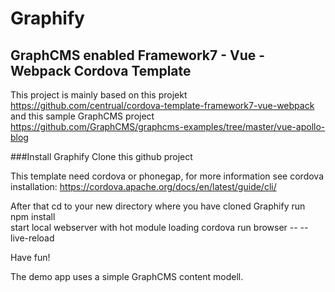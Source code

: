 # Graphify
## GraphCMS enabled Framework7 - Vue - Webpack Cordova Template 

This project is mainly based on this projekt  
https://github.com/centrual/cordova-template-framework7-vue-webpack  
and this sample GraphCMS project  
https://github.com/GraphCMS/graphcms-examples/tree/master/vue-apollo-blog

###Install Graphify
Clone this github project  

This template need cordova or phonegap, for more information see cordova installation: https://cordova.apache.org/docs/en/latest/guide/cli/

After that cd to your new directory where you have cloned Graphify
run npm install  
start local webserver with hot module loading
cordova run browser -- --live-reload

Have fun!

The demo app uses a simple GraphCMS content modell.
